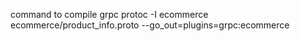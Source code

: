 command to compile grpc
protoc -I ecommerce ecommerce/product_info.proto --go_out=plugins=grpc:ecommerce
